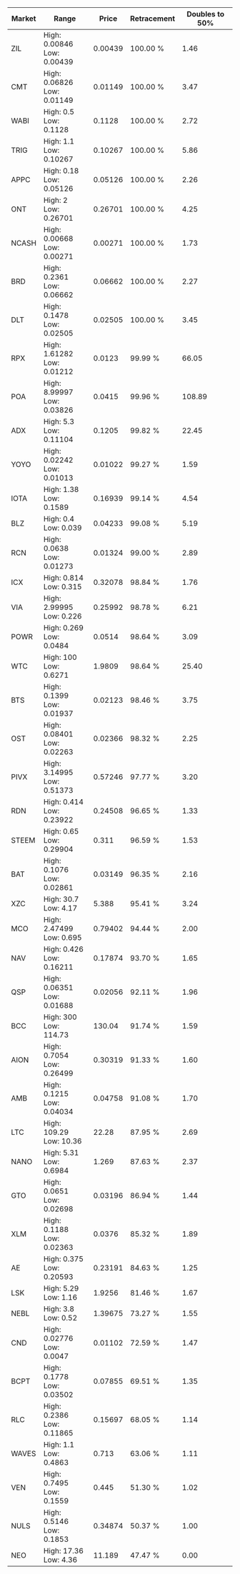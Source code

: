 | Market | Range | Price| Retracement | Doubles to 50% |
| --- | --- | --- | --- | --- |
| ZIL | High: 0.00846<br />Low: 0.00439 | 0.00439 | 100.00 % | 1.46 |
| CMT | High: 0.06826<br />Low: 0.01149 | 0.01149 | 100.00 % | 3.47 |
| WABI | High: 0.5<br />Low: 0.1128 | 0.1128 | 100.00 % | 2.72 |
| TRIG | High: 1.1<br />Low: 0.10267 | 0.10267 | 100.00 % | 5.86 |
| APPC | High: 0.18<br />Low: 0.05126 | 0.05126 | 100.00 % | 2.26 |
| ONT | High: 2<br />Low: 0.26701 | 0.26701 | 100.00 % | 4.25 |
| NCASH | High: 0.00668<br />Low: 0.00271 | 0.00271 | 100.00 % | 1.73 |
| BRD | High: 0.2361<br />Low: 0.06662 | 0.06662 | 100.00 % | 2.27 |
| DLT | High: 0.1478<br />Low: 0.02505 | 0.02505 | 100.00 % | 3.45 |
| RPX | High: 1.61282<br />Low: 0.01212 | 0.0123 | 99.99 % | 66.05 |
| POA | High: 8.99997<br />Low: 0.03826 | 0.0415 | 99.96 % | 108.89 |
| ADX | High: 5.3<br />Low: 0.11104 | 0.1205 | 99.82 % | 22.45 |
| YOYO | High: 0.02242<br />Low: 0.01013 | 0.01022 | 99.27 % | 1.59 |
| IOTA | High: 1.38<br />Low: 0.1589 | 0.16939 | 99.14 % | 4.54 |
| BLZ | High: 0.4<br />Low: 0.039 | 0.04233 | 99.08 % | 5.19 |
| RCN | High: 0.0638<br />Low: 0.01273 | 0.01324 | 99.00 % | 2.89 |
| ICX | High: 0.814<br />Low: 0.315 | 0.32078 | 98.84 % | 1.76 |
| VIA | High: 2.99995<br />Low: 0.226 | 0.25992 | 98.78 % | 6.21 |
| POWR | High: 0.269<br />Low: 0.0484 | 0.0514 | 98.64 % | 3.09 |
| WTC | High: 100<br />Low: 0.6271 | 1.9809 | 98.64 % | 25.40 |
| BTS | High: 0.1399<br />Low: 0.01937 | 0.02123 | 98.46 % | 3.75 |
| OST | High: 0.08401<br />Low: 0.02263 | 0.02366 | 98.32 % | 2.25 |
| PIVX | High: 3.14995<br />Low: 0.51373 | 0.57246 | 97.77 % | 3.20 |
| RDN | High: 0.414<br />Low: 0.23922 | 0.24508 | 96.65 % | 1.33 |
| STEEM | High: 0.65<br />Low: 0.29904 | 0.311 | 96.59 % | 1.53 |
| BAT | High: 0.1076<br />Low: 0.02861 | 0.03149 | 96.35 % | 2.16 |
| XZC | High: 30.7<br />Low: 4.17 | 5.388 | 95.41 % | 3.24 |
| MCO | High: 2.47499<br />Low: 0.695 | 0.79402 | 94.44 % | 2.00 |
| NAV | High: 0.426<br />Low: 0.16211 | 0.17874 | 93.70 % | 1.65 |
| QSP | High: 0.06351<br />Low: 0.01688 | 0.02056 | 92.11 % | 1.96 |
| BCC | High: 300<br />Low: 114.73 | 130.04 | 91.74 % | 1.59 |
| AION | High: 0.7054<br />Low: 0.26499 | 0.30319 | 91.33 % | 1.60 |
| AMB | High: 0.1215<br />Low: 0.04034 | 0.04758 | 91.08 % | 1.70 |
| LTC | High: 109.29<br />Low: 10.36 | 22.28 | 87.95 % | 2.69 |
| NANO | High: 5.31<br />Low: 0.6984 | 1.269 | 87.63 % | 2.37 |
| GTO | High: 0.0651<br />Low: 0.02698 | 0.03196 | 86.94 % | 1.44 |
| XLM | High: 0.1188<br />Low: 0.02363 | 0.0376 | 85.32 % | 1.89 |
| AE | High: 0.375<br />Low: 0.20593 | 0.23191 | 84.63 % | 1.25 |
| LSK | High: 5.29<br />Low: 1.16 | 1.9256 | 81.46 % | 1.67 |
| NEBL | High: 3.8<br />Low: 0.52 | 1.39675 | 73.27 % | 1.55 |
| CND | High: 0.02776<br />Low: 0.0047 | 0.01102 | 72.59 % | 1.47 |
| BCPT | High: 0.1778<br />Low: 0.03502 | 0.07855 | 69.51 % | 1.35 |
| RLC | High: 0.2386<br />Low: 0.11865 | 0.15697 | 68.05 % | 1.14 |
| WAVES | High: 1.1<br />Low: 0.4863 | 0.713 | 63.06 % | 1.11 |
| VEN | High: 0.7495<br />Low: 0.1559 | 0.445 | 51.30 % | 1.02 |
| NULS | High: 0.5146<br />Low: 0.1853 | 0.34874 | 50.37 % | 1.00 |
| NEO | High: 17.36<br />Low: 4.36 | 11.189 | 47.47 % | 0.00 |
